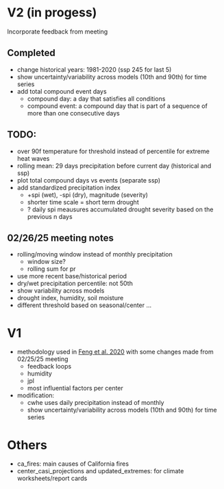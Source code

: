 # V2 (in progess)
Incorporate feedback from meeting

## Completed
- change historical years: 1981-2020 (ssp 245 for last 5)
- show uncertainty/variability across models (10th and 90th) for time series
- add total compound event days
	- compound day: a day that satisfies all conditions
	- compound event: a compound day that is part of a sequence of more than one consecutive days

## TODO:
- over 90f temperature for threshold instead of percentile for extreme heat waves
- rolling mean: 29 days precipitation before current day (historical and ssp)
- plot total compound days vs events (separate ssp)
- add standardized precipitation index
	- +spi (wet), -spi (dry), magnitude (severity)
    - shorter time scale = short term drought
    - ? daily spi meausures accumulated drought severity based on the previous n days

## 02/26/25 meeting notes
- rolling/moving window instead of monthly precipitation
	- window size?
	- rolling sum for pr
- use more recent base/historical period
- dry/wet precipitation percentile: not 50th
- show variability across models
- drought index, humidity, soil moisture
- different threshold based on seasonal/center
...


# V1
- methodology used in [Feng et al. 2020](https://www.sciencedirect.com/science/article/pii/S2212094720303121?via%3Dihub#bib17) with some changes made from 02/25/25 meeting
	- feedback loops
	- humidity
	- jpl
	- most influential factors per center
- modification:
	- cwhe uses daily precipitation instead of monthly
	- show uncertainty/variability across models (10th and 90th) for time series


# Others
- ca_fires: main causes of California fires
- center_casi_projections and updated_extremes: for climate worksheets/report cards
 
